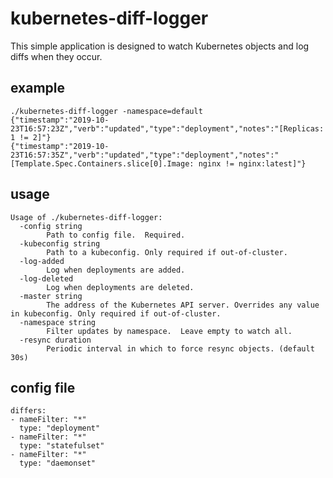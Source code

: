 # kubernetes-diff-logger

This simple application is designed to watch Kubernetes objects and log diffs when they occur.  

## example

```
./kubernetes-diff-logger -namespace=default
{"timestamp":"2019-10-23T16:57:23Z","verb":"updated","type":"deployment","notes":"[Replicas: 1 != 2]"}
{"timestamp":"2019-10-23T16:57:35Z","verb":"updated","type":"deployment","notes":"[Template.Spec.Containers.slice[0].Image: nginx != nginx:latest]"}
```

## usage

```
Usage of ./kubernetes-diff-logger:
  -config string
    	Path to config file.  Required.
  -kubeconfig string
    	Path to a kubeconfig. Only required if out-of-cluster.
  -log-added
    	Log when deployments are added.
  -log-deleted
    	Log when deployments are deleted.
  -master string
    	The address of the Kubernetes API server. Overrides any value in kubeconfig. Only required if out-of-cluster.
  -namespace string
    	Filter updates by namespace.  Leave empty to watch all.
  -resync duration
    	Periodic interval in which to force resync objects. (default 30s)
```

## config file

```
differs:
- nameFilter: "*"
  type: "deployment"
- nameFilter: "*"
  type: "statefulset"
- nameFilter: "*"
  type: "daemonset"
```
